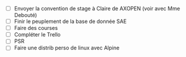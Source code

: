 - [ ] Envoyer la convention de stage à Claire de AXOPEN (voir avec Mme Debouté)
- [ ] Finir le peuplement de la base de donnée SAE
- [ ] Faire des courses
- [ ] Compléter le Trello
- [ ] PSR
- [ ] Faire une distrib perso de linux avec Alpine